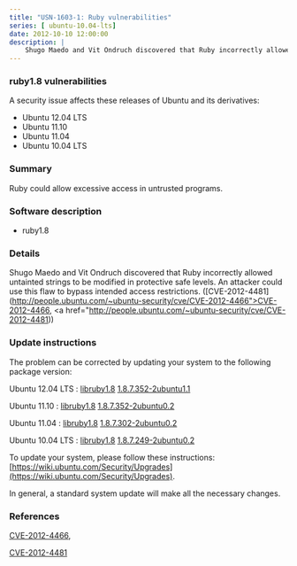 ```yaml
---
title: "USN-1603-1: Ruby vulnerabilities"
series: [ ubuntu-10.04-lts]
date: 2012-10-10 12:00:00
description: |
    Shugo Maedo and Vit Ondruch discovered that Ruby incorrectly allowed untainted strings to be modified in protective safe levels. An attacker could use this flaw to bypass intended access restrictions. ([CVE-2012-4481](http://people.ubuntu.com/~ubuntu-security/cve/CVE-2012-4466">CVE-2012-4466</a>, <a href="http://people.ubuntu.com/~ubuntu-security/cve/CVE-2012-4481)) 
--- 
```

 
### ruby1.8 vulnerabilities

A security issue affects these releases of Ubuntu and its derivatives:

* Ubuntu 12.04 LTS
* Ubuntu 11.10
* Ubuntu 11.04
* Ubuntu 10.04 LTS

### Summary

Ruby could allow excessive access in untrusted programs. 

### Software description

* ruby1.8 

### Details

Shugo Maedo and Vit Ondruch discovered that Ruby incorrectly allowed untainted strings to be modified in protective safe levels. An attacker could use this flaw to bypass intended access restrictions. ([CVE-2012-4481](http://people.ubuntu.com/~ubuntu-security/cve/CVE-2012-4466">CVE-2012-4466</a>, <a href="http://people.ubuntu.com/~ubuntu-security/cve/CVE-2012-4481)) 

### Update instructions

The problem can be corrected by updating your system to the following package version:

Ubuntu 12.04 LTS
 : [libruby1.8](https://launchpad.net/ubuntu/+source/ruby1.8) <span> [1.8.7.352-2ubuntu1.1](https://launchpad.net/ubuntu/+source/ruby1.8/1.8.7.352-2ubuntu1.1) </span> 

Ubuntu 11.10
 : [libruby1.8](https://launchpad.net/ubuntu/+source/ruby1.8) <span> [1.8.7.352-2ubuntu0.2](https://launchpad.net/ubuntu/+source/ruby1.8/1.8.7.352-2ubuntu0.2) </span> 

Ubuntu 11.04
 : [libruby1.8](https://launchpad.net/ubuntu/+source/ruby1.8) <span> [1.8.7.302-2ubuntu0.2](https://launchpad.net/ubuntu/+source/ruby1.8/1.8.7.302-2ubuntu0.2) </span> 

Ubuntu 10.04 LTS
 : [libruby1.8](https://launchpad.net/ubuntu/+source/ruby1.8) <span> [1.8.7.249-2ubuntu0.2](https://launchpad.net/ubuntu/+source/ruby1.8/1.8.7.249-2ubuntu0.2) </span> 

To update your system, please follow these instructions: [https://wiki.ubuntu.com/Security/Upgrades](https://wiki.ubuntu.com/Security/Upgrades).

In general, a standard system update will make all the necessary changes. 

### References

 [CVE-2012-4466](http://people.ubuntu.com/~ubuntu-security/cve/CVE-2012-4466), 

 [CVE-2012-4481](http://people.ubuntu.com/~ubuntu-security/cve/CVE-2012-4481)
 
